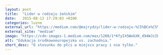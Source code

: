 ```yaml
---
layout: post
title:  "Lider w rodzaju żeńskim"
date:   2015-08-12 17:29:03 +0100
categories: luzne
external_url: "https://medium.com/@majrydzy/lider-w-rodzaju-%C5%BCe%C5%84skim-5caf0fdf397"
external_site: "medium"
image: "https://cdn-images-1.medium.com/max/1200/1*KfyIX5WekXK_d94WJzIBWQ.png"
alt: "Edukacja środkowoeuropejska vs. zachodnia."
short_desc: "O stosunku do płci w miejscu pracy i nie tylko."
---
```

